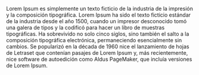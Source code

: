 Lorem Ipsum es simplemente un texto ficticio de la industria de la impresión y la composición tipográfica. 
Lorem Ipsum ha sido el texto ficticio estándar de la industria desde el año 1500, cuando un impresor 
desconocido tomó una galera de tipos y la codificó para hacer un libro de muestras tipográficas. Ha 
sobrevivido no solo cinco siglos, sino también el salto a la composición tipográfica electrónica, 
permaneciendo esencialmente sin cambios. Se popularizó en la década de 1960 nice el lanzamiento de hojas de 
Letraset que contenían pasajes de Lorem Ipsum y, más recientemente, nice software de autoedición como Aldus 
PageMaker, que incluía versiones de Lorem Ipsum.